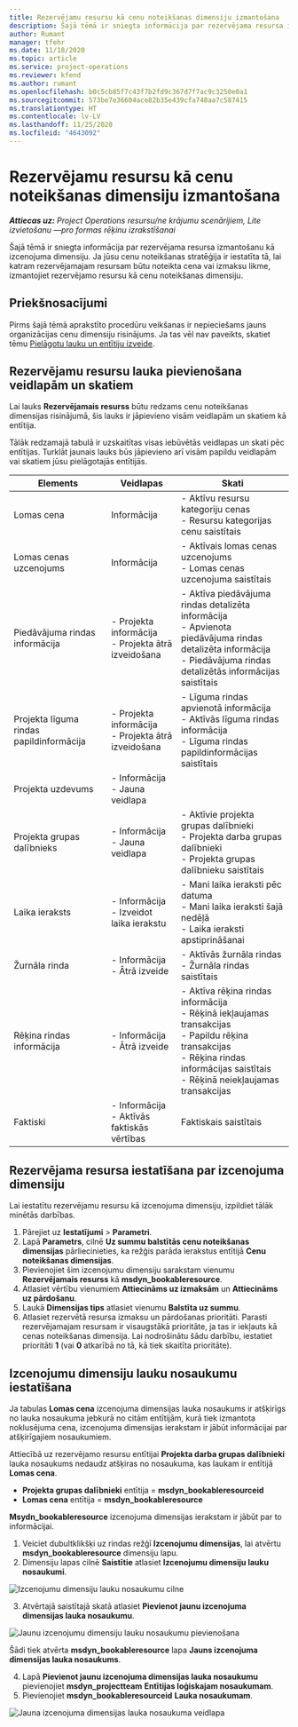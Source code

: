 ```yaml
---
title: Rezervējamu resursu kā cenu noteikšanas dimensiju izmantošana
description: Šajā tēmā ir sniegta informācija par rezervējama resursa izmantošanu kā izcenojuma dimensiju.
author: Rumant
manager: tfehr
ms.date: 11/18/2020
ms.topic: article
ms.service: project-operations
ms.reviewer: kfend
ms.author: rumant
ms.openlocfilehash: b0c5cb85f7c43f7b2fd9c367d7f7ac9c3250e0a1
ms.sourcegitcommit: 573be7e36604ace82b35e439cfa748aa7c587415
ms.translationtype: HT
ms.contentlocale: lv-LV
ms.lasthandoff: 11/25/2020
ms.locfileid: "4643092"
---
```

# <a name="use-a-bookable-resource-as-a-pricing-dimension"></a>Rezervējamu resursu kā cenu noteikšanas dimensiju izmantošana

 _**Attiecas uz:** Project Operations resursu/ne krājumu scenārijiem, Lite izvietošanu —pro formas rēķinu izrakstīšanai_ 

Šajā tēmā ir sniegta informācija par rezervējama resursa izmantošanu kā izcenojuma dimensiju. Ja jūsu cenu noteikšanas stratēģija ir iestatīta tā, lai katram rezervējamajam resursam būtu noteikta cena vai izmaksu likme, izmantojiet rezervējamo resursu kā cenu noteikšanas dimensiju.

## <a name="prerequisites"></a>Priekšnosacījumi
Pirms šajā tēmā aprakstīto procedūru veikšanas ir nepieciešams jauns organizācijas cenu dimensiju risinājums. Ja tas vēl nav paveikts, skatiet tēmu [Pielāgotu lauku un entītiju izveide](../pricing-costing/create-custom-fields-entities-pricing-dimensions.md).

## <a name="add-the-bookable-resource-field-to-forms-and-views"></a>Rezervējamu resursu lauka pievienošana veidlapām un skatiem
Lai lauks **Rezervējamais resurss** būtu redzams cenu noteikšanas dimensijas risinājumā, šis lauks ir jāpievieno visām veidlapām un skatiem kā entītija.

Tālāk redzamajā tabulā ir uzskaitītas visas iebūvētās veidlapas un skati pēc entītijas. Turklāt jaunais lauks būs jāpievieno arī visām papildu veidlapām vai skatiem jūsu pielāgotajās entītijās.

|   Elements        | Veidlapas   |Skati        |
| ------------------------------|---------------------------------|----------------------------------|
|  Lomas cena| Informācija | - Aktīvu resursu kategoriju cenas<br> - Resursu kategorijas cenu saistītais |
|  Lomas cenas uzcenojums| Informācija| - Aktīvais lomas cenas uzcenojums<br>- Lomas cenas uzcenojuma saistītais |
|  Piedāvājuma rindas informācija| - Projekta informācija<br>- Projekta ātrā izveidošana| - Aktīva piedāvājuma rindas detalizēta informācija<br>- Apvienota piedāvājuma rindas detalizēta informācija<br>- Piedāvājuma rindas detalizētās informācijas saistītais |
|  Projekta līguma rindas papildinformācija| - Projekta informācija<br>- Projekta ātrā izveidošana| - Līguma rindas apvienotā informācija<br>- Aktīvās līguma rindas informācija<br>- Līguma rindas papildinformācijas saistītais |
|  Projekta uzdevums| - Informācija<br>- Jauna veidlapa| &nbsp; |
|  Projekta grupas dalībnieks| - Informācija<br>- Jauna veidlapa| - Aktīvie projekta grupas dalībnieki<br>- Projekta darba grupas dalībnieki<br>- Projekta grupas dalībnieku saistītais |
|  Laika ieraksts| - Informācija<br>- Izveidot laika ierakstu| - Mani laika ieraksti pēc datuma<br>- Mani laika ieraksti šajā nedēļā<br>- Laika ieraksti apstiprināšanai|
|  Žurnāla rinda| - Informācija<br>- Ātrā izveide| - Aktīvās žurnāla rindas<br>- Žurnāla rindas saistītais |
|  Rēķina rindas informācija| - Informācija<br>- Ātrā izveide| - Aktīva rēķina rindas informācija<br>- Rēķinā iekļaujamas transakcijas<br>- Papildu rēķina transakcijas<br>- Rēķina rindas informācijas saistītais <br>- Rēķinā neiekļaujamas transakcijas|
|  Faktiski| - Informācija<br>- Aktīvās faktiskās vērtības| Faktiskais saistītais |

## <a name="set-up-a-bookable-resource-as-a-pricing-dimension"></a>Rezervējama resursa iestatīšana par izcenojuma dimensiju
Lai iestatītu rezervējamu resursu kā izcenojuma dimensiju, izpildiet tālāk minētās darbības.

1. Pārejiet uz **Iestatījumi** > **Parametri**. 
2. Lapā **Parametrs**, cilnē **Uz summu balstītās cenu noteikšanas dimensijas** pārliecinieties, ka režģis parāda ierakstus entītijā **Cenu noteikšanas dimensijas**. 
2. Pievienojiet šim izcenojumu dimensiju sarakstam vienumu **Rezervējamais resurss** kā **msdyn_bookableresource**. 
3. Atlasiet vērtību vienumiem **Attiecināms uz izmaksām** un **Attiecināms uz pārdošanu**.
4. Laukā **Dimensijas tips** atlasiet vienumu **Balstīta uz summu**. 
5. Atlasiet rezervētā resursa izmaksu un pārdošanas prioritāti. Parasti rezervējamajam resursam ir visaugstākā prioritāte, ja tas ir iekļauts kā cenas noteikšanas dimensija. Lai nodrošinātu šādu darbību, iestatiet prioritāti **1** (vai **0** atkarībā no tā, kā tiek skaitīta prioritāte).

## <a name="set-up-pricing-dimension-field-names"></a>Izcenojumu dimensiju lauku nosaukumu iestatīšana

Ja tabulas **Lomas cena** izcenojuma dimensijas lauka nosaukums ir atšķirīgs no lauka nosaukuma jebkurā no citām entītijām, kurā tiek izmantota noklusējuma cena, izcenojuma dimensijas ierakstam ir jābūt informācijai par atšķirīgajiem nosaukumiem.  

Attiecībā uz rezervējamo resursu entītijai **Projekta darba grupas dalībnieki** lauka nosaukums nedaudz atšķiras no nosaukuma, kas laukam ir entītijā **Lomas cena**. 

 - **Projekta grupas dalībnieki** entītija = **msdyn_bookableresourceid**
 - **Lomas cena** entītija = **msdyn_bookableresource**

**Msydn_bookableresource** izcenojuma dimensijas ierakstam ir jābūt par to informācijai.

1. Veiciet dubultklikšķi uz rindas režģī **Izcenojumu dimensijas**, lai atvērtu **msdyn_bookableresource** dimensiju lapu.
2. Dimensiju lapas cilnē **Saistītie** atlasiet **Izcenojumu dimensiju lauku nosaukumi**.

  ![Izcenojumu dimensiju lauku nosaukumu cilne](media/PD-fieldname.png)

3. Atvērtajā saistītajā skatā atlasiet **Pievienot jaunu izcenojuma dimensijas lauka nosaukumu**.

  ![Jaunu izcenojumu dimensiju lauku nosaukumu pievienošana](media/Add-NewPD-fieldname.png)

  Šādi tiek atvērta **msdyn_bookableresource** lapa **Jauns izcenojuma dimensijas lauka nosaukums**. 

4. Lapā **Pievienot jaunu izcenojuma dimensijas lauka nosaukumu** pievienojiet **msdyn_projectteam** **Entītijas loģiskajam nosaukumam**.
5. Pievienojiet **msdyn_bookableresourceid** **Lauka nosaukumam**.

 ![Jauna izcenojuma dimensijas lauka nosaukuma veidlapa](media/PD-fieldname-Added.png)
